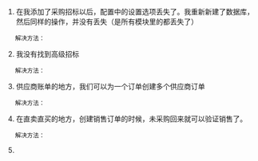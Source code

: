 1. 在我添加了采购招标以后，配置中的设置选项丢失了。我重新新建了数据库，然后同样的操作，并没有丢失（是所有模块里的都丢失了）
```
   解决方法：
```
2. 我没有找到高级招标
```
   解决方法：
```
3. 供应商账单的地方，我们可以为一个订单创建多个供应商订单
```
   解决方法：
```
4. 在直卖直买的地方，创建销售订单的时候，未采购回来就可以验证销售了。
```
   解决方法：
```
5. ​

